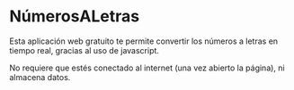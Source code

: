 # NúmerosALetras

Esta aplicación web gratuito te permite convertir los números a letras en tiempo real, gracias al uso de javascript.

No requiere que estés conectado al internet (una vez abierto la página), ni almacena datos.